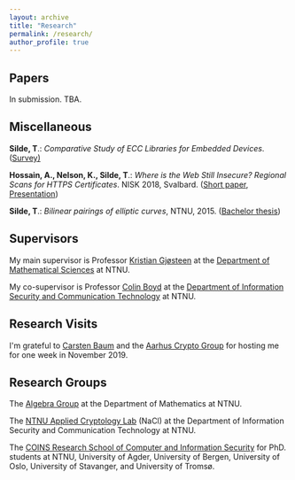 ```yaml
---
layout: archive
title: "Research"
permalink: /research/
author_profile: true
---
```


<!-- wp:heading {"align":"center"} -->
<h2 class="has-text-align-center"><strong>Papers</strong></h2>
<!-- /wp:heading -->

<!-- wp:paragraph -->
<p>In submission. TBA.</p>
<!-- /wp:paragraph -->

<!-- wp:heading {"align":"center"} -->
<h2 class="has-text-align-center">Miscellaneous</h2>
<!-- /wp:heading -->

<!-- wp:paragraph -->
<p><strong>Silde, T</strong>.:&nbsp;<em>Comparative Study of ECC Libraries for Embedded Devices</em>. (<a href="http://www.tjerandsilde.org/wp-content/uploads/2019/03/Comparative-Study-of-ECC-Libraries-for-Embedded-Devices..pdf">Survey)</a></p>
<!-- /wp:paragraph -->

<!-- wp:paragraph -->
<p><strong>Hossain, A., Nelson, K.,  Silde, T</strong>.:&nbsp;<em>Where is the Web Still Insecure? Regional Scans for HTTPS Certificates</em>. NISK 2018, Svalbard. (<a href="https://www.tjerandsilde.org/wp-content/uploads/2018/12/Where_is_the_web_still_insecure__Regional_scans_for_HTTPS_certificates.pdf">Short paper</a>, <a href="https://www.tjerandsilde.org/wp-content/uploads/2018/12/NISK_presentation.pdf">Presentation</a>)</p>
<!-- /wp:paragraph -->

<!-- wp:paragraph -->
<p><strong>Silde, T</strong>.:&nbsp;<em>Bilinear pairings of elliptic curves</em>, NTNU, 2015. (<a href="https://www.tjerandsilde.org/wp-content/uploads/2019/05/bachelor.pdf">Bachelor thesis</a>)</p>
<!-- /wp:paragraph -->

<!-- wp:heading {"align":"center"} -->
<h2 class="has-text-align-center"><strong>Supervisors</strong></h2>
<!-- /wp:heading -->

<!-- wp:paragraph -->
<p>My main supervisor is Professor <a href="https://www.ntnu.edu/employees/kristian.gjosteen" target="_blank" rel="noreferrer noopener" aria-label=" (opens in a new tab)">Kristian Gjøsteen</a> at the <a href="https://www.ntnu.edu/imf" target="_blank" rel="noreferrer noopener" aria-label=" (opens in a new tab)">Department of Mathematical Sciences</a> at NTNU.</p>
<!-- /wp:paragraph -->

<!-- wp:paragraph -->
<p>My co-supervisor is Professor <a href="https://www.ntnu.edu/employees/colin.boyd" target="_blank" rel="noreferrer noopener" aria-label=" (opens in a new tab)">Colin Boyd</a> at the <a href="https://www.ntnu.edu/iik" target="_blank" rel="noreferrer noopener" aria-label=" (opens in a new tab)">Department of Information Security and Communication Technology</a> at NTNU.</p>
<!-- /wp:paragraph -->

<!-- wp:heading {"align":"center"} -->
<h2 class="has-text-align-center">Research Visits</h2>
<!-- /wp:heading -->

<!-- wp:paragraph -->
<p>I'm grateful to <a href="http://www.carstenbaum.com" target="_blank" rel="noreferrer noopener" aria-label="Carsten Baum (opens in a new tab)">Carsten Baum</a> and the <a href="https://cs.au.dk/research/cryptography-and-security" target="_blank" rel="noreferrer noopener" aria-label="Aarhus Crypto Group (opens in a new tab)">Aarhus Crypto Group</a> for hosting me for one week in November 2019.</p>
<!-- /wp:paragraph -->

<!-- wp:heading {"align":"center"} -->
<h2 class="has-text-align-center"><strong>Research Groups</strong></h2>
<!-- /wp:heading -->

<!-- wp:paragraph -->
<p>The <a href="https://www.ntnu.edu/imf/research/algebra" target="_blank" rel="noreferrer noopener" aria-label=" (opens in a new tab)">Algebra Group</a> at the Department of Mathematics at NTNU.</p>
<!-- /wp:paragraph -->

<!-- wp:paragraph -->
<p>The <a href="https://www.ntnu.edu/iik/nacl-lab" target="_blank" rel="noreferrer noopener" aria-label=" (opens in a new tab)">NTNU Applied Cryptology Lab</a> (NaCl) at the Department of Information Security and Communication Technology at NTNU.</p>
<!-- /wp:paragraph -->

<!-- wp:paragraph -->
<p>The <a href="https://coinsrs.no/" target="_blank" rel="noreferrer noopener" aria-label=" (opens in a new tab)">COINS Research School of Computer and Information Security</a> for PhD. students at NTNU, University of Agder, University of Bergen, University of Oslo, University of Stavanger, and University of Tromsø.</p>
<!-- /wp:paragraph -->
